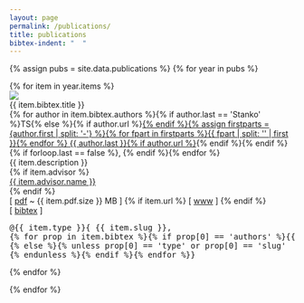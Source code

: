 ```yaml
---
layout: page
permalink: /publications/
title: publications
bibtex-indent: "  "
---
```


{% assign pubs = site.data.publications %}
{% for year in pubs %}
  <section class="pubs" id="y{{ year.year }}">
  <!--div class="year">{{ year.year }}</div-->
  {% for item in year.items %}
    <section class="pub {{ item.type }}" id="p-{{ item.pdf.file }}">
        <img src="/assets/{{ item.pdf.file }}.png" />
        <div class="pub-content">
            <div class="title">{{ item.bibtex.title }}</div>
            <div class="authors">{% for author in item.bibtex.authors %}{% if author.last == 'Stanko' %}TS{% else %}{% if author.url %}<a href="{{ author.url }}">{% endif %}{% assign firstparts = {author.first | split: '-'} %}{% for fpart in firstparts %}{{ fpart | split: '' | first }}{% endfor %} {{ author.last }}{% if author.url %}</a>{% endif %}{% endif %}{% if forloop.last == false %}, {% endif %}{% endfor %}</div>
            <div class="description">{{ item.description }}</div>
            {% if item.advisor %}<div class="advisor"><a href="{{ item.advisor.url }}">{{ item.advisor.name }}</a></div>{% endif %}
            <div class="links">
                [ <a href="/assets/{{ item.pdf.file }}.pdf">pdf</a> ~ {{ item.pdf.size }} MB ]
                {% if item.url %}
                    [ <a href="{{ item.url }}">www</a> ]
                {% endif %}
                <div class="bibtex">
                    [ <a href="#">bibtex</a> ]
<pre id="bibtex-{{ item.pdf.slug }}">
@{{ item.type }}&#123; {{ item.slug }},
{% for prop in item.bibtex %}{% if prop[0] == 'authors' %}{{ page.bibtex-indent }}author = &#123;{% for author in item.bibtex.authors %}{{ author.first }} {{ author.last }}{% if forloop.last == false %} and {% endif %}{% endfor %}&#125;,
{% else %}{% unless prop[0] == 'type' or prop[0] == 'slug'  or prop[0] == 'authors'  %}{{ page.bibtex-indent }}{{ prop[0] }} = &#123;{{ prop[1] }}&#125;{% if forloop.last == false %},{% endif %}
{% endunless %}{% endif %}{% endfor %}&#125;
</pre>
                </div>
            </div>
        </div>
    </section>
  {% endfor %}
  </section>

{% endfor %}

